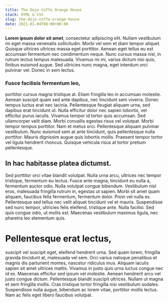 ```yaml
---
title: The Dojo Coffe Orange House
stack: HTML & CSS
slug: the-dojo-coffe-orange-house
date: 2021-01-04T00:00+00:00
---
```


**Lorem ipsum dolor sit amet**, consectetur adipiscing elit. Nullam vestibulum mi eget massa venenatis sollicitudin. Morbi vel sem et diam tempor aliquet. Quisque ultrices ultrices massa eget porttitor. Aenean eget tellus eu est accumsan fermentum nec condimentum neque. Nunc cursus massa nisl, in rutrum lectus tempus malesuada. Vivamus mi mi, varius dictum nisi quis, finibus euismod augue. Sed ultricies nunc magna, eget interdum orci pulvinar vel. Donec in sem lectus.

### Fusce facilisis fermentum leo,

porttitor cursus magna tristique at. Etiam fringilla leo in accumsan molestie. Aenean suscipit quam sed ante dapibus, nec tincidunt sem viverra. Donec tempus luctus erat nec lacinia. Pellentesque feugiat aliquam urna, sed dapibus erat tincidunt ut. Nulla efficitur dolor nec sapien lobortis, vel efficitur purus iaculis. Vivamus tempor id tortor quis accumsan. Sed ullamcorper velit diam. Morbi convallis egestas risus vel volutpat. Morbi tempor tempus porttitor. Nam et metus orci. Pellentesque aliquam pulvinar vestibulum. Nunc euismod sem at ante tincidunt, quis pellentesque nulla porttitor. Mauris dignissim augue quis lobortis mollis. Praesent tempor tortor vel ligula hendrerit rhoncus. Quisque vehicula risus at tortor pretium pellentesque.

## In hac habitasse platea dictumst.

Sed porttitor orci vitae blandit volutpat. Nulla urna arcu, ultrices nec tempor tristique, fermentum eu lectus. Fusce ante magna, tincidunt eu nulla a, fermentum auctor odio. Nulla volutpat congue bibendum. Vestibulum nisl eros, malesuada fringilla rutrum in, egestas ut sapien. Morbi sit amet quam aliquam, faucibus felis fermentum, fermentum dolor. Proin vel nulla ex. Pellentesque sed tellus nec velit aliquet tincidunt vel et mauris. Suspendisse sed nunc tempor, ultricies felis eleifend, tristique ante. Nulla facilisi. Sed quis congue odio, ut mollis est. Maecenas vestibulum maximus ligula, nec pharetra leo elementum quis.

# Pellentesque erat lectus,

suscipit vel suscipit eget, eleifend hendrerit urna. Sed quam lorem, fringilla gravida tincidunt at, malesuada vel sem. Orci varius natoque penatibus et magnis dis parturient montes, nascetur ridiculus mus. Aliquam iaculis sapien sit amet ultrices mattis. Vivamus in justo quis urna luctus congue nec id ex. Maecenas efficitur sed ipsum vel molestie. Aenean hendrerit arcu vel justo congue dictum. Pellentesque blandit suscipit ultrices. Nullam ut magna et sem fringilla mollis. Cras tristique tortor fringilla nisi vestibulum sodales. Suspendisse nulla augue, bibendum ac lorem vitae, porttitor mollis lectus. Nam ac felis eget libero faucibus volutpat.
